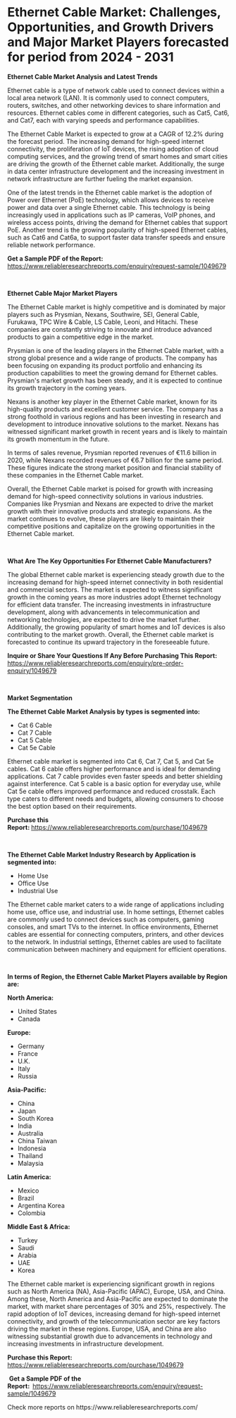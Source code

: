 <p><h1>Ethernet Cable Market: Challenges, Opportunities, and Growth Drivers and Major Market Players forecasted for period from 2024 - 2031</h1></p><p><strong>Ethernet Cable Market Analysis and Latest Trends</strong></p>
<p><p>Ethernet cable is a type of network cable used to connect devices within a local area network (LAN). It is commonly used to connect computers, routers, switches, and other networking devices to share information and resources. Ethernet cables come in different categories, such as Cat5, Cat6, and Cat7, each with varying speeds and performance capabilities.</p><p>The Ethernet Cable Market is expected to grow at a CAGR of 12.2% during the forecast period. The increasing demand for high-speed internet connectivity, the proliferation of IoT devices, the rising adoption of cloud computing services, and the growing trend of smart homes and smart cities are driving the growth of the Ethernet cable market. Additionally, the surge in data center infrastructure development and the increasing investment in network infrastructure are further fueling the market expansion.</p><p>One of the latest trends in the Ethernet cable market is the adoption of Power over Ethernet (PoE) technology, which allows devices to receive power and data over a single Ethernet cable. This technology is being increasingly used in applications such as IP cameras, VoIP phones, and wireless access points, driving the demand for Ethernet cables that support PoE. Another trend is the growing popularity of high-speed Ethernet cables, such as Cat6 and Cat6a, to support faster data transfer speeds and ensure reliable network performance.</p></p>
<p><strong>Get a Sample PDF of the Report:&nbsp;</strong> <a href="https://www.reliableresearchreports.com/enquiry/request-sample/1049679">https://www.reliableresearchreports.com/enquiry/request-sample/1049679</a></p>
<p>&nbsp;</p>
<p><strong>Ethernet Cable Major Market Players</strong></p>
<p><p>The Ethernet Cable market is highly competitive and is dominated by major players such as Prysmian, Nexans, Southwire, SEI, General Cable, Furukawa, TPC Wire & Cable, LS Cable, Leoni, and Hitachi. These companies are constantly striving to innovate and introduce advanced products to gain a competitive edge in the market.</p><p>Prysmian is one of the leading players in the Ethernet Cable market, with a strong global presence and a wide range of products. The company has been focusing on expanding its product portfolio and enhancing its production capabilities to meet the growing demand for Ethernet cables. Prysmian's market growth has been steady, and it is expected to continue its growth trajectory in the coming years.</p><p>Nexans is another key player in the Ethernet Cable market, known for its high-quality products and excellent customer service. The company has a strong foothold in various regions and has been investing in research and development to introduce innovative solutions to the market. Nexans has witnessed significant market growth in recent years and is likely to maintain its growth momentum in the future.</p><p>In terms of sales revenue, Prysmian reported revenues of €11.6 billion in 2020, while Nexans recorded revenues of €6.7 billion for the same period. These figures indicate the strong market position and financial stability of these companies in the Ethernet Cable market.</p><p>Overall, the Ethernet Cable market is poised for growth with increasing demand for high-speed connectivity solutions in various industries. Companies like Prysmian and Nexans are expected to drive the market growth with their innovative products and strategic expansions. As the market continues to evolve, these players are likely to maintain their competitive positions and capitalize on the growing opportunities in the Ethernet Cable market.</p></p>
<p>&nbsp;</p>
<p><strong>What Are The Key Opportunities For Ethernet Cable Manufacturers?</strong></p>
<p><p>The global Ethernet cable market is experiencing steady growth due to the increasing demand for high-speed internet connectivity in both residential and commercial sectors. The market is expected to witness significant growth in the coming years as more industries adopt Ethernet technology for efficient data transfer. The increasing investments in infrastructure development, along with advancements in telecommunication and networking technologies, are expected to drive the market further. Additionally, the growing popularity of smart homes and IoT devices is also contributing to the market growth. Overall, the Ethernet cable market is forecasted to continue its upward trajectory in the foreseeable future.</p></p>
<p><strong>Inquire or Share Your Questions If Any Before Purchasing This Report:</strong> <a href="https://www.reliableresearchreports.com/enquiry/pre-order-enquiry/1049679">https://www.reliableresearchreports.com/enquiry/pre-order-enquiry/1049679</a></p>
<p>&nbsp;</p>
<p><strong>Market Segmentation</strong></p>
<p><strong>The Ethernet Cable Market Analysis by types is segmented into:</strong></p>
<p><ul><li>Cat 6 Cable</li><li>Cat 7 Cable</li><li>Cat 5 Cable</li><li>Cat 5e Cable</li></ul></p>
<p><p>Ethernet cable market is segmented into Cat 6, Cat 7, Cat 5, and Cat 5e cables. Cat 6 cable offers higher performance and is ideal for demanding applications. Cat 7 cable provides even faster speeds and better shielding against interference. Cat 5 cable is a basic option for everyday use, while Cat 5e cable offers improved performance and reduced crosstalk. Each type caters to different needs and budgets, allowing consumers to choose the best option based on their requirements.</p></p>
<p><strong>Purchase this Report:&nbsp;</strong><a href="https://www.reliableresearchreports.com/purchase/1049679">https://www.reliableresearchreports.com/purchase/1049679</a></p>
<p>&nbsp;</p>
<p><strong>The Ethernet Cable Market Industry Research by Application is segmented into:</strong></p>
<p><ul><li>Home Use</li><li>Office Use</li><li>Industrial Use</li></ul></p>
<p><p>The Ethernet cable market caters to a wide range of applications including home use, office use, and industrial use. In home settings, Ethernet cables are commonly used to connect devices such as computers, gaming consoles, and smart TVs to the internet. In office environments, Ethernet cables are essential for connecting computers, printers, and other devices to the network. In industrial settings, Ethernet cables are used to facilitate communication between machinery and equipment for efficient operations.</p></p>
<p>&nbsp;</p>
<p><strong>In terms of Region, the Ethernet Cable Market Players available by Region are:</strong></p>
<p>
    <p> <strong> North America: </strong>
        <ul>
            <li>United States</li>
            <li>Canada</li>
        </ul>
        </p> 
    <p> <strong> Europe: </strong>
        <ul>
            <li>Germany</li>
            <li>France</li>
            <li>U.K.</li>
            <li>Italy</li>
            <li>Russia</li>
        </ul>
        </p> 
    <p> <strong> Asia-Pacific: </strong>
        <ul>
            <li>China</li>
            <li>Japan</li>
            <li>South Korea</li>
            <li>India</li>
            <li>Australia</li>
            <li>China Taiwan</li>
            <li>Indonesia</li>
            <li>Thailand</li>
            <li>Malaysia</li>
        </ul>
        </p> 
    <p> <strong> Latin America: </strong>
        <ul>
            <li>Mexico</li>
            <li>Brazil</li>
            <li>Argentina Korea</li>
            <li>Colombia</li>
        </ul>
        </p> 
    <p> <strong> Middle East & Africa: </strong>
        <ul>
            <li>Turkey</li>
            <li>Saudi</li>
            <li>Arabia</li>
            <li>UAE</li>
            <li>Korea</li>
        </ul>
    </p>
    </p>
<p><p>The Ethernet cable market is experiencing significant growth in regions such as North America (NA), Asia-Pacific (APAC), Europe, USA, and China. Among these, North America and Asia-Pacific are expected to dominate the market, with market share percentages of 30% and 25%, respectively. The rapid adoption of IoT devices, increasing demand for high-speed internet connectivity, and growth of the telecommunication sector are key factors driving the market in these regions. Europe, USA, and China are also witnessing substantial growth due to advancements in technology and increasing investments in infrastructure development.</p></p>
<p><strong>Purchase this Report: </strong><a href="https://www.reliableresearchreports.com/purchase/1049679">https://www.reliableresearchreports.com/purchase/1049679</a></p>
<p>&nbsp;<strong>Get a Sample PDF of the Report:&nbsp;&nbsp;</strong><a href="https://www.reliableresearchreports.com/enquiry/request-sample/1049679">https://www.reliableresearchreports.com/enquiry/request-sample/1049679</a></p>
<p><strong></strong></p>
<p>Check more reports on https://www.reliableresearchreports.com/</p>